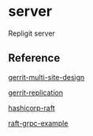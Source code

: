 # server

Repligit server

## Reference

[gerrit-multi-site-design](https://gerrit.googlesource.com/plugins/multi-site/+/refs/heads/master/DESIGN.md)

[gerrit-replication](https://gerrit.googlesource.com/plugins/replication/)

[hashicorp-raft](https://github.com/hashicorp/raft)

[raft-grpc-example](https://github.com/Jille/raft-grpc-example)
